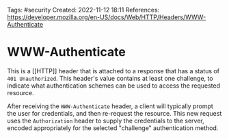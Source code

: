 Tags: #security 
Created: 2022-11-12 18:11
References: https://developer.mozilla.org/en-US/docs/Web/HTTP/Headers/WWW-Authenticate

# WWW-Authenticate
This is a [[HTTP]] header that is attached to a response that has a status of `401 Unauthorized`. This header's value contains at least one challenge, to indicate what authentication schemes can be used to access the requested resource.

After receiving the `WWW-Authenticate` header, a client will typically prompt the user for credentials, and then re-request the resource. This new request uses the `Authorization` header to supply the credentials to the server, encoded appropriately for the selected "challenge" authentication method.